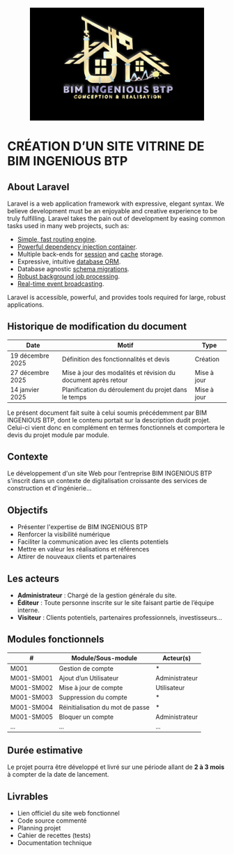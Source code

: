 <p align="center"><a href="https://laravel.com" target="_blank"><img src="logo.jpg" width="400" alt="Laravel Logo"></a></p>

 

 # CRÉATION D’UN SITE VITRINE DE BIM INGENIOUS BTP
## About Laravel

Laravel is a web application framework with expressive, elegant syntax. We believe development must be an enjoyable and creative experience to be truly fulfilling. Laravel takes the pain out of development by easing common tasks used in many web projects, such as:

- [Simple, fast routing engine](https://laravel.com/docs/routing).
- [Powerful dependency injection container](https://laravel.com/docs/container).
- Multiple back-ends for [session](https://laravel.com/docs/session) and [cache](https://laravel.com/docs/cache) storage.
- Expressive, intuitive [database ORM](https://laravel.com/docs/eloquent).
- Database agnostic [schema migrations](https://laravel.com/docs/migrations).
- [Robust background job processing](https://laravel.com/docs/queues).
- [Real-time event broadcasting](https://laravel.com/docs/broadcasting).

Laravel is accessible, powerful, and provides tools required for large, robust applications.
 


## Historique de modification du document

| Date              | Motif                                      | Type        |
|------------------|------------------------------------------|------------|
| 19 décembre 2025 | Définition des fonctionnalités et devis  | Création   |
| 27 décembre 2025 | Mise à jour des modalités et révision du document après retour | Mise à jour |
| 14 janvier 2025  | Planification du déroulement du projet dans le temps | Mise à jour |

Le présent document fait suite à celui soumis précédemment par BIM INGENIOUS BTP, dont le contenu portait sur la description dudit projet. Celui-ci vient donc en complément en termes fonctionnels et comportera le devis du projet module par module.

 

## Contexte

Le développement d'un site Web pour l’entreprise BIM INGENIOUS BTP s'inscrit dans un contexte de digitalisation croissante des services de construction et d'ingénierie...

## Objectifs

- Présenter l'expertise de BIM INGENIOUS BTP
- Renforcer la visibilité numérique
- Faciliter la communication avec les clients potentiels
- Mettre en valeur les réalisations et références
- Attirer de nouveaux clients et partenaires

## Les acteurs

- **Administrateur** : Chargé de la gestion générale du site.
- **Éditeur** : Toute personne inscrite sur le site faisant partie de l’équipe interne.
- **Visiteur** : Clients potentiels, partenaires professionnels, investisseurs...

## Modules fonctionnels

| #  | Module/Sous-module | Acteur(s) |
|----|-------------------|-----------|
| M001 | Gestion de compte | * |
| M001-SM001 | Ajout d’un Utilisateur | Administrateur |
| M001-SM002 | Mise à jour de compte | Utilisateur |
| M001-SM003 | Suppression du compte | * |
| M001-SM004 | Réinitialisation du mot de passe | * |
| M001-SM005 | Bloquer un compte | Administrateur |
| ... | ... | ... |

## Durée estimative

Le projet pourra être développé et livré sur une période allant de **2 à 3 mois** à compter de la date de lancement.

 
 
## Livrables

- Lien officiel du site web fonctionnel
- Code source commenté
- Planning projet
- Cahier de recettes (tests)
- Documentation technique
 